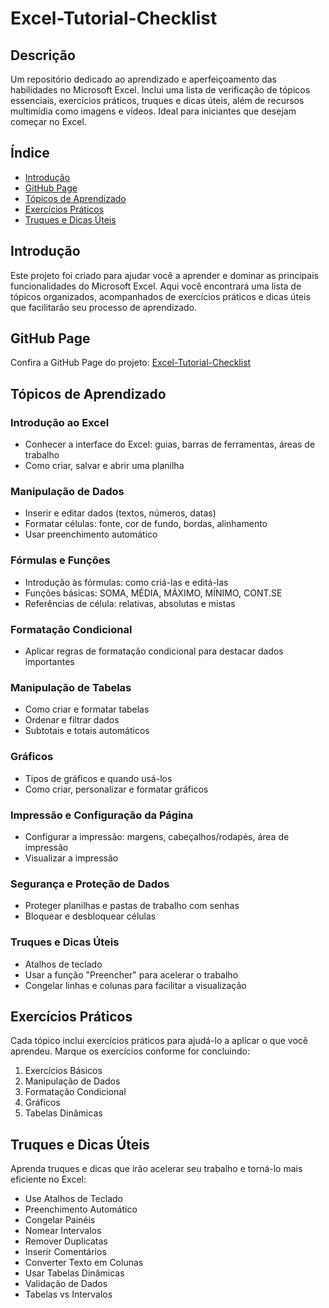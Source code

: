 # Excel-Tutorial-Checklist

## Descrição

Um repositório dedicado ao aprendizado e aperfeiçoamento das habilidades no Microsoft Excel. Inclui uma lista de verificação de tópicos essenciais, exercícios práticos, truques e dicas úteis, além de recursos multimídia como imagens e vídeos. Ideal para iniciantes que desejam começar no Excel.

## Índice

- [Introdução](#introdução)
- [GitHub Page](#github-page)
- [Tópicos de Aprendizado](#tópicos-de-aprendizado)
- [Exercícios Práticos](#exercícios-práticos)
- [Truques e Dicas Úteis](#truques-e-dicas-úteis)

## Introdução

Este projeto foi criado para ajudar você a aprender e dominar as principais funcionalidades do Microsoft Excel. Aqui você encontrará uma lista de tópicos organizados, acompanhados de exercícios práticos e dicas úteis que facilitarão seu processo de aprendizado.

## GitHub Page

Confira a GitHub Page do projeto: [Excel-Tutorial-Checklist](https://estruttijp.github.io/Excel-Tutorial-Checklist/)

## Tópicos de Aprendizado

### Introdução ao Excel

- Conhecer a interface do Excel: guias, barras de ferramentas, áreas de trabalho
- Como criar, salvar e abrir uma planilha

### Manipulação de Dados

- Inserir e editar dados (textos, números, datas)
- Formatar células: fonte, cor de fundo, bordas, alinhamento
- Usar preenchimento automático

### Fórmulas e Funções

- Introdução às fórmulas: como criá-las e editá-las
- Funções básicas: SOMA, MÉDIA, MÁXIMO, MÍNIMO, CONT.SE
- Referências de célula: relativas, absolutas e mistas

### Formatação Condicional

- Aplicar regras de formatação condicional para destacar dados importantes

### Manipulação de Tabelas

- Como criar e formatar tabelas
- Ordenar e filtrar dados
- Subtotais e totais automáticos

### Gráficos

- Tipos de gráficos e quando usá-los
- Como criar, personalizar e formatar gráficos

### Impressão e Configuração da Página

- Configurar a impressão: margens, cabeçalhos/rodapés, área de impressão
- Visualizar a impressão

### Segurança e Proteção de Dados

- Proteger planilhas e pastas de trabalho com senhas
- Bloquear e desbloquear células

### Truques e Dicas Úteis

- Atalhos de teclado
- Usar a função "Preencher" para acelerar o trabalho
- Congelar linhas e colunas para facilitar a visualização

## Exercícios Práticos

Cada tópico inclui exercícios práticos para ajudá-lo a aplicar o que você aprendeu. Marque os exercícios conforme for concluindo:

1. Exercícios Básicos
2. Manipulação de Dados
3. Formatação Condicional
4. Gráficos
5. Tabelas Dinâmicas

## Truques e Dicas Úteis

Aprenda truques e dicas que irão acelerar seu trabalho e torná-lo mais eficiente no Excel:

- Use Atalhos de Teclado
- Preenchimento Automático
- Congelar Painéis
- Nomear Intervalos
- Remover Duplicatas
- Inserir Comentários
- Converter Texto em Colunas
- Usar Tabelas Dinâmicas
- Validação de Dados
- Tabelas vs Intervalos
